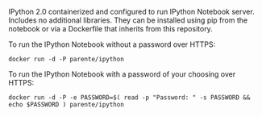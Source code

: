 IPython 2.0 containerized and configured to run IPython Notebook server. Includes no additional libraries. They can be installed using pip from the notebook or via a Dockerfile that inherits from this repository.

To run the IPython Notebook without a password over HTTPS:

```
docker run -d -P parente/ipython
```

To run the IPython Notebook with a password of your choosing over HTTPS:

```
docker run -d -P -e PASSWORD=$( read -p "Password: " -s PASSWORD && echo $PASSWORD ) parente/ipython
```